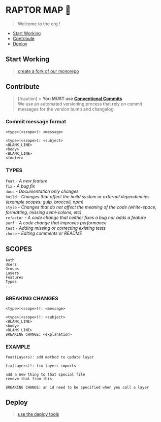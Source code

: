 # RAPTOR MAP 🦖

> Welcome to the org !

- [Start Working](#start-working)
- [Contribute](#contribute)
- [Deploy](#deploy)

## Start Working

> [create a fork of our monorepo](https://github.com/raptormap/raptormap)

## Contribute

> [!caution] > **You MUST use [Conventional Commits](tools/Conventional%20Commits.md)**\
> We use an automated versioning process that rely on commit messages for the version bump and changelog.

### Commit message format

```
<type>(<scope>): <message>
```

```
<type>(<scope>): <subject>
<BLANK_LINE>
<body>
<BLANK_LINE>
<footer>
```

### TYPES

`feat` - _A new feature_\
`fix` - _A bug fix_\
`docs` - _Documentation only changes_\
`build` - _Changes that affect the build system or external dependencies (example scopes: gulp, broccoli, npm)_\
`style` - _Changes that do not affect the meaning of the code (white-space, formatting, missing semi-colons, etc)_\
`refactor` - _A code change that neither fixes a bug nor adds a feature_\
`perf` - _A code change that improves performance_\
`test` - _Adding missing or correcting existing tests_\
`chore` - _Editing comments or README_

## SCOPES

`Auth`\
`Users`\
`Groups`\
`Layers`\
`Features`\
`Types`\
`...`

### BREAKING CHANGES

```
<type>(<scope>)!: <message>
```

```
<type>(<scope>)!: <subject>
<BLANK_LINE>
<body>
<BLANK_LINE>
BREAKING CHANGE: <explanation>
```

### EXAMPLE

```
feat(Layers): add method to update layer
```

```
fix(Layers)!: fix layers imports

add a new thing to that special file
remove that from this

BREAKING CHANGE: an id need to be specified when you call a layer
```


## Deploy

> [use the deploy tools](https://github.com/raptormap/deploy)